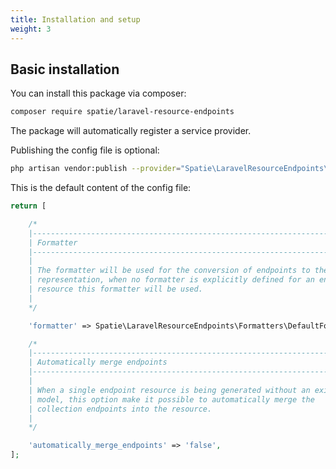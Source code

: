 ```yaml
---
title: Installation and setup
weight: 3
---
```


## Basic installation

You can install this package via composer:

```bash
composer require spatie/laravel-resource-endpoints
```

The package will automatically register a service provider.

Publishing the config file is optional:

```bash
php artisan vendor:publish --provider="Spatie\LaravelResourceEndpoints\ResourceEndpointsServiceProvider" --tag="config"
```

This is the default content of the config file:

```php
return [

    /*
    |--------------------------------------------------------------------------
    | Formatter
    |--------------------------------------------------------------------------
    |
    | The formatter will be used for the conversion of endpoints to their array
    | representation, when no formatter is explicitly defined for an endpoint
    | resource this formatter will be used.
    |
    */

    'formatter' => Spatie\LaravelResourceEndpoints\Formatters\DefaultFormatter::class,

    /*
    |--------------------------------------------------------------------------
    | Automatically merge endpoints
    |--------------------------------------------------------------------------
    |
    | When a single endpoint resource is being generated without an existing
    | model, this option make it possible to automatically merge the
    | collection endpoints into the resource.
    |
    */

    'automatically_merge_endpoints' => 'false',
];
```
